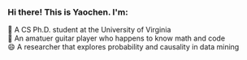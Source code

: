 ### Hi there! This is Yaochen. I'm:
 🔭 A CS Ph.D. student at the University of Virginia  
 🌱 An amatuer guitar player who happens to know math and code    
 😄 A researcher that explores probability and causality in data mining 
